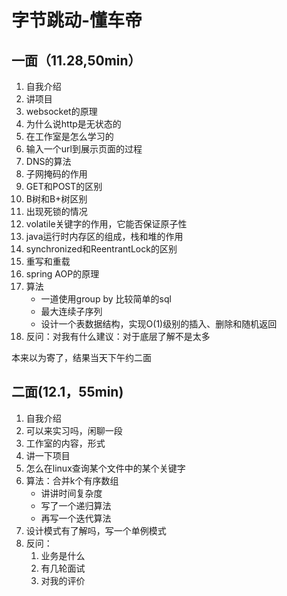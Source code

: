 # 字节跳动-懂车帝

## 一面（11.28,50min）

1. 自我介绍
2. 讲项目
3. websocket的原理
4. 为什么说http是无状态的
5. 在工作室是怎么学习的
6. 输入一个url到展示页面的过程
7. DNS的算法
8. 子网掩码的作用
9. GET和POST的区别
10. B树和B+树区别
11. 出现死锁的情况
12. volatile关键字的作用，它能否保证原子性
13. java运行时内存区的组成，栈和堆的作用
14. synchronized和ReentrantLock的区别
15. 重写和重载
16. spring AOP的原理
17. 算法
    - 一道使用group by 比较简单的sql
    - 最大连续子序列
    - 设计一个表数据结构，实现O(1)级别的插入、删除和随机返回
18. 反问：对我有什么建议：对于底层了解不是太多

本来以为寄了，结果当天下午约二面

## 二面(12.1，55min)

1. 自我介绍
2. 可以来实习吗，闲聊一段
3. 工作室的内容，形式
4. 讲一下项目
5. 怎么在linux查询某个文件中的某个关键字
6. 算法：合并k个有序数组
   - 讲讲时间复杂度
   - 写了一个递归算法
   - 再写一个迭代算法
7. 设计模式有了解吗，写一个单例模式
8. 反问：
   1. 业务是什么
   2. 有几轮面试
   3. 对我的评价
